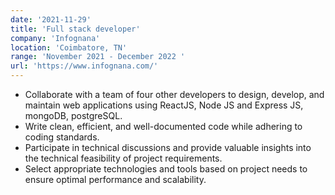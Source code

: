 ```yaml
---
date: '2021-11-29'
title: 'Full stack developer'
company: 'Infognana'
location: 'Coimbatore, TN'
range: 'November 2021 - December 2022 '
url: 'https://www.infognana.com/'
---
```


- Collaborate with a team of four other developers to design, develop, and maintain web applications using ReactJS, Node JS and Express JS, mongoDB, postgreSQL.
- Write clean, efficient, and well-documented code while adhering to coding standards.
- Participate in technical discussions and provide valuable insights into the technical feasibility of project requirements.
- Select appropriate technologies and tools based on project needs to ensure optimal performance and scalability.
